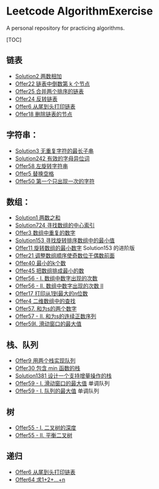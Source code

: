 # Leetcode AlgorithmExercise

A personal repository for practicing algorithms.

[TOC]

## 链表

* [Solution2 两数相加](src/leetcode/Solution2.java)
* [Offer22 链表中倒数第 k 个节点](src/leetcode/offer/Offer22.java)
* [Offer25 合并两个排序的链表](src/leetcode/offer/Offer25.java)
* [Offer24 反转链表](src/leetcode/offer/Offer24.java)
* [Offer6 从尾到头打印链表](src/leetcode/offer/Offer6.java)
* [Offer18 删除链表的节点](src/leetcode/offer/Offer18.java)

## 字符串：

* [Solution3 无重复字符的最长子串](src/leetcode/Solution3.java)
* [Solution242 有效的字母异位词](src/leetcode/Solution242.java)
* [Offer58 左旋转字符串](src/leetcode/offer/Offer58.java)
* [Offer5 替换空格](src/leetcode/offer/Offer5.java)
* [Offer50 第一个只出现一次的字符](src/leetcode/offer/Offer50.java)

## 数组：

* [Solution1 两数之和](src/leetcode/Solution1.java)
* [Solution724 寻找数组的中心索引](src/leetcode/Solution724.java)
* [Offer3 数组中重复的数字](src/leetcode/offer/Offer3.java)
* [Solution153 寻找旋转排序数组中的最小值](src/leetcode/Solution153.java)
* [Offer11 旋转数组的最小数字](src/leetcode/offer/Offer11.java)  Solution153 的进阶版
* [Offer21 调整数组顺序使奇数位于偶数前面](src/leetcode/offer/Offer21.java)
* [Offer40 最小的k个数](src/leetcode/offer/Offer40.java)
* [Offer45 把数组排成最小的数](src/leetcode/offer/Offer45.java)
* [Offer56 - I. 数组中数字出现的次数](src/leetcode/offer/Offer56I.java)
* [Offer56 - II. 数组中数字出现的次数 II](src/leetcode/offer/Offer56II.java)
* [Offer17 打印从1到最大的n位数](src/leetcode/offer/Offer17.java)
* [Offer4 二维数组中的查找](src/leetcode/offer/Offer4.java)
* [Offer57. 和为s的两个数字](src/leetcode/offer/Offer57.java)
* [Offer57 - II. 和为s的连续正数序列](src/leetcode/offer/Offer57II.java)
* [Offer59I. 滑动窗口的最大值](src/leetcode/offer/Offer59I.java)

## 栈、队列

* [Offer9 用两个栈实现队列](src/leetcode/offer/Offer9.java)
* [Offer30 包含 min 函数的栈](src/leetcode/offer/Offer30.java)
* [Solution1381 设计一个支持增量操作的栈](src/leetcode/Solution1381.java)
* [Offer59 - I. 滑动窗口的最大值](src/leetcode/offer/Offer59I.java) 单调队列
* [Offer59 - I. 队列的最大值](src/leetcode/offer/Offer59II.java) 单调队列

## 树
* [Offer55 - I. 二叉树的深度](src/leetcode/offer/Offer55I.java)
* [Offer55 - II. 平衡二叉树](src/leetcode/offer/Offer55II.java)

## 递归

* [Offer6 从尾到头打印链表](src/leetcode/offer/Offer6.java)
* [Offer64 求1+2+…+n](src/leetcode/offer/Offer64.java)